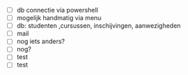  - [ ] db connectie via powershell
 - [ ] mogelijk handmatig via menu
 - [ ] db: studenten ,cursussen, inschijvingen, aanwezigheden
 - [ ]  mail 
 - [ ] nog iets anders?
 - [ ] nog?
 - [ ] test
 - [ ] test